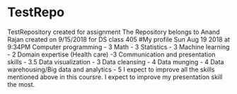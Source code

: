 # TestRepo
TestRepository created for assignment
The Repository belongs to Anand Rajan created on 9/15/2018 for DS class 405
#My profile
Sun Aug 19 2018 at 9:34PM
Computer programming - 3 
Math - 3 
Statistics - 3 
Machine learning - 2 
Domain expertise (Health care) -3 
Communication and presentation skills - 3.5 
Data visualization - 3 
Data cleansing - 4 
Data munging - 4 
Data warehousing/Big data and analytics - 5 
I expect to improve all the skills mentioned above in this coursre. I expect to improve my presentation skill the most.
